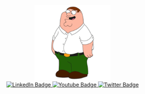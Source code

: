 <div id="header" align="center">
  <img src="/Media/Main.jpg" width="200"/>
  <div id="badges">
    <a href="your-linkedin-URL">
      <img src="https://img.shields.io/discord/975679626435252245?color=%234d5bf1&label=Discord%20Server&style=for-the-badge" alt="LinkedIn Badge"/>
    </a>
    <a href="your-youtube-URL">
      <img src="https://img.shields.io/badge/YouTube-red?style=for-the-badge&logo=youtube&logoColor=white" alt="Youtube Badge"/>
    </a>
    <a href="your-twitter-URL">
      <img src="https://img.shields.io/badge/Twitter-blue?style=for-the-badge&logo=twitter&logoColor=white" alt="Twitter Badge"/>
    </a>
  </div>
</div>
